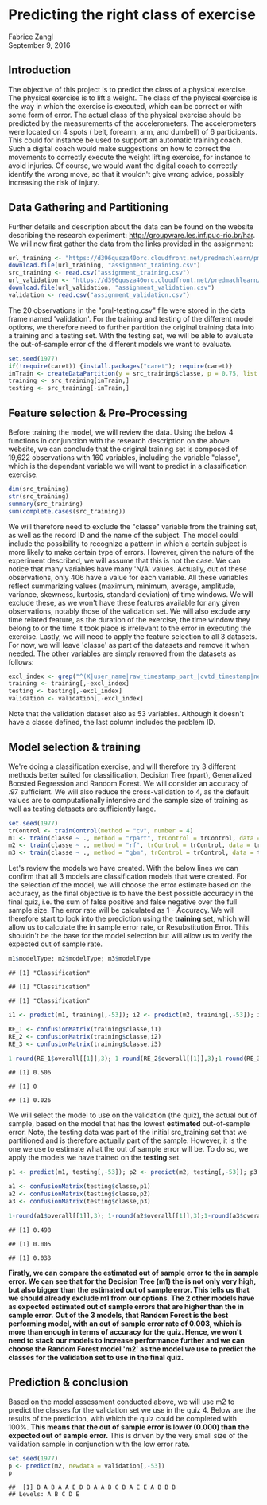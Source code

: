 # Predicting the right class of exercise
Fabrice Zangl  
September 9, 2016  
## Introduction 
The objective of this project is to predict the class of a physical exercise. 
The physical exercise is to lift a weight. The class of the phyiscal exercise is the way in which the exercise is executed, which can be correct or with some form of error. The actual class of the physical exercise should be predicted by the measurements of the accelerometers. The accelerometers were located on 4 spots ( belt, forearm, arm, and dumbell) of 6 participants. 
This could for instance be used to support an automatic training coach. Such a digital coach would make suggestions on how to correct the movements to correctly execute the weight lifting exercise, for instance to avoid injuries. Of course, we would want the digital coach to correctly identify the wrong move, so that it wouldn't give wrong advice, possibly increasing the risk of injury.

## Data Gathering and Partitioning
Further details and description about the data can be found on the website describing the research experiment: <http://groupware.les.inf.puc-rio.br/har>. We will now first gather the data from the links provided in the assignment:

```r
url_training <- "https://d396qusza40orc.cloudfront.net/predmachlearn/pml-training.csv"
download.file(url_training, "assignment_training.csv")
src_training <- read.csv("assignment_training.csv")
url_validation <- "https://d396qusza40orc.cloudfront.net/predmachlearn/pml-testing.csv"
download.file(url_validation, "assignment_validation.csv")
validation <- read.csv("assignment_validation.csv")
```

The 20 observations in the "pml-testing.csv" file were stored in the data frame named 'validation'. For the training and testing of the different model options, we therefore need to further partition the original training data into a training and a testing set. With the testing set, we will be able to evaluate the out-of-sample error of the different models we want to evaluate.

```r
set.seed(1977)
if(!require(caret)) {install.packages("caret"); require(caret)}
inTrain <- createDataPartition(y = src_training$classe, p = 0.75, list = F)
training <- src_training[inTrain,]
testing <- src_training[-inTrain,]
```

## Feature selection & Pre-Processing

Before training the model, we will review the data. Using the below 4 functions in conjunction with the research description on the above website, we can conclude that the original training set is composed of 19,622 observations with 160 variables, including the variable "classe", which is the dependant variable we will want to predict in a classification exercise. 

```r
dim(src_training)
str(src_training)
summary(src_training)
sum(complete.cases(src_training))
```

We will therefore need to exclude the "classe" variable from the training set, as well as the record ID and the name of the subject. The model could include the possibility to recognize a pattern in which a certain subject is more likely to make certain type of errors. However, given the nature of the experiment described, we will assume that this is not the case.
We can notice that many variables have many 'N/A' values. Actually, out of these observations, only 406 have a value for each variable. All these variables reflect summarizing values (maximum, minimum, average, amplitude, variance, skewness, kurtosis, standard deviation) of time windows. 
We will exclude these, as we won't have these features available for any given observations, notably those of the validation set.
We will also exclude any time related feature, as the duration of the exercise, the time window they belong to or the time it took place is irrelevant to the error in executing the exercise.
Lastly, we will need to apply the feature selection to all 3 datasets. For now, we will leave 'classe' as part of the datasets and remove it when needed. The other variables are simply removed from the datasets as follows:

```r
excl_index <- grep("^(X|user_name|raw_timestamp_part_|cvtd_timestamp|new_window|num_window|kurtosis_|skewness_|max_|min_|amplitude_|var_|avg_|stddev_|var_)",colnames(training))
training <- training[,-excl_index]
testing <- testing[,-excl_index]
validation <- validation[,-excl_index]
```
Note that the validation dataset also as 53 variables. Although it doesn't have a classe defined, the last column includes the problem ID.

## Model selection & training
We're doing a classification exercise, and will therefore try 3 different methods better suited for classification, Decision Tree (rpart), Generalized Boosted Regression and Random Forest. We will consider an accuracy of .97 sufficient.
We will also reduce the cross-validation to 4, as the default values are to computationally intensive and the sample size of training as well as testing datasets are sufficiently large.


```r
set.seed(1977)
trControl <- trainControl(method = "cv", number = 4)
m1 <- train(classe ~ ., method = "rpart", trControl = trControl, data = training)
m2 <- train(classe ~ ., method = "rf", trControl = trControl, data = training)
m3 <- train(classe ~ ., method = "gbm", trControl = trControl, data = training)
```

Let's review the models we have created. With the below lines we can confirm that all 3 models are classification models that were created.
For the selection of the model, we will choose the error estimate based on the accuracy, as the final objective is to have the best possible accuracy in the final quiz, i.e. the sum of false positive and false negative over the full sample size. The error rate will be calculated as 1 - Accuracy.
We will therefore start to look into the prediction using the **training** set, which will allow us to calculate the in sample error rate, or Resubstitution Error. This shouldn't be the base for the model selection but will allow us to verify the expected out of sample rate.


```r
m1$modelType; m2$modelType; m3$modelType
```

```
## [1] "Classification"
```

```
## [1] "Classification"
```

```
## [1] "Classification"
```

```r
i1 <- predict(m1, training[,-53]); i2 <- predict(m2, training[,-53]); i3 <- predict(m3, training[,-53])

RE_1 <- confusionMatrix(training$classe,i1)
RE_2 <- confusionMatrix(training$classe,i2)
RE_3 <- confusionMatrix(training$classe,i3)

1-round(RE_1$overall[[1]],3); 1-round(RE_2$overall[[1]],3);1-round(RE_3$overall[[1]],3)
```

```
## [1] 0.506
```

```
## [1] 0
```

```
## [1] 0.026
```

We will select the model to use on the validation (the quiz), the actual out of sample, based on the model that has the lowest **estimated** out-of-sample error. Note, the testing data was part of the initial src_training set that we partitioned and is therefore actually part of the sample. However, it is the one we use to estimate what the out of sample error will be. To do so, we apply the models we have trained on the **testing** set.

```r
p1 <- predict(m1, testing[,-53]); p2 <- predict(m2, testing[,-53]); p3 <- predict(m3, testing[,-53])

a1 <- confusionMatrix(testing$classe,p1)
a2 <- confusionMatrix(testing$classe,p2)
a3 <- confusionMatrix(testing$classe,p3)

1-round(a1$overall[[1]],3); 1-round(a2$overall[[1]],3);1-round(a3$overall[[1]],3)
```

```
## [1] 0.498
```

```
## [1] 0.005
```

```
## [1] 0.033
```
**Firstly, we can compare the estimated out of sample error to the in sample error. We can see that for the Decision Tree (m1) the is not only very high, but also bigger than the estimated out of sample error. This tells us that we should already exclude m1 from our options. The 2 other models have as expected estimated out of sample errors that are higher than the in sample error.**
**Out of the 3 models, that Random Forest is the best performing model, with an out of sample error rate of 0.003, which is more than enough in terms of accuracy for the quiz. Hence, we won't need to stack our models to increase performance further and we can choose the Random Forest model 'm2' as the model we use to predict the classes for the validation set to use in the final quiz.**

## Prediction & conclusion

Based on the model assessment conducted above, we will use m2 to predict the classes for the validation set we use in the quiz 4. Below are the results of the prediction, with which the quiz could be completed with 100%. **This means that the out of sample error is lower (0.000) than the expected out of sample error.** This is driven by the very small size of the validation sample in conjunction with the low error rate.


```r
set.seed(1977)
p <- predict(m2, newdata = validation[,-53])
p
```

```
##  [1] B A B A A E D B A A B C B A E E A B B B
## Levels: A B C D E
```
